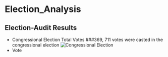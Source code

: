 # Election_Analysis
## Election-Audit Results
* Congressional Election Total Votes 
###369, 711 votes were casted in the congressional election 
![Congressional Election](https://user-images.githubusercontent.com/58860105/132144990-757f3fe4-09b1-454d-a394-d9c61c1b7228.png)
*  Vote   
